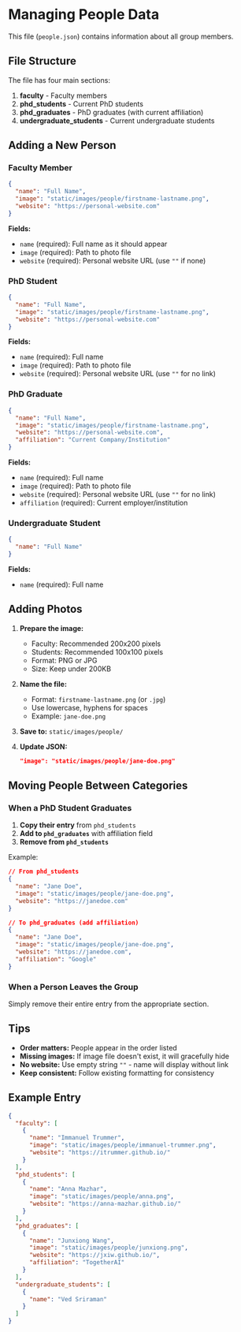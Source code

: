 # Managing People Data

This file (`people.json`) contains information about all group members.

## File Structure

The file has four main sections:

1. **faculty** - Faculty members
2. **phd_students** - Current PhD students
3. **phd_graduates** - PhD graduates (with current affiliation)
4. **undergraduate_students** - Current undergraduate students

## Adding a New Person

### Faculty Member

```json
{
  "name": "Full Name",
  "image": "static/images/people/firstname-lastname.png",
  "website": "https://personal-website.com"
}
```

**Fields:**
- `name` (required): Full name as it should appear
- `image` (required): Path to photo file
- `website` (required): Personal website URL (use `""` if none)

### PhD Student

```json
{
  "name": "Full Name",
  "image": "static/images/people/firstname-lastname.png",
  "website": "https://personal-website.com"
}
```

**Fields:**
- `name` (required): Full name
- `image` (required): Path to photo file
- `website` (required): Personal website URL (use `""` for no link)

### PhD Graduate

```json
{
  "name": "Full Name",
  "image": "static/images/people/firstname-lastname.png",
  "website": "https://personal-website.com",
  "affiliation": "Current Company/Institution"
}
```

**Fields:**
- `name` (required): Full name
- `image` (required): Path to photo file
- `website` (required): Personal website URL (use `""` for no link)
- `affiliation` (required): Current employer/institution

### Undergraduate Student

```json
{
  "name": "Full Name"
}
```

**Fields:**
- `name` (required): Full name

## Adding Photos

1. **Prepare the image:**
   - Faculty: Recommended 200x200 pixels
   - Students: Recommended 100x100 pixels
   - Format: PNG or JPG
   - Size: Keep under 200KB

2. **Name the file:**
   - Format: `firstname-lastname.png` (or `.jpg`)
   - Use lowercase, hyphens for spaces
   - Example: `jane-doe.png`

3. **Save to:** `static/images/people/`

4. **Update JSON:**
   ```json
   "image": "static/images/people/jane-doe.png"
   ```

## Moving People Between Categories

### When a PhD Student Graduates

1. **Copy their entry** from `phd_students`
2. **Add to `phd_graduates`** with affiliation field
3. **Remove from `phd_students`**

Example:
```json
// From phd_students
{
  "name": "Jane Doe",
  "image": "static/images/people/jane-doe.png",
  "website": "https://janedoe.com"
}

// To phd_graduates (add affiliation)
{
  "name": "Jane Doe",
  "image": "static/images/people/jane-doe.png",
  "website": "https://janedoe.com",
  "affiliation": "Google"
}
```

### When a Person Leaves the Group

Simply remove their entire entry from the appropriate section.

## Tips

- **Order matters:** People appear in the order listed
- **Missing images:** If image file doesn't exist, it will gracefully hide
- **No website:** Use empty string `""` - name will display without link
- **Keep consistent:** Follow existing formatting for consistency

## Example Entry

```json
{
  "faculty": [
    {
      "name": "Immanuel Trummer",
      "image": "static/images/people/immanuel-trummer.png",
      "website": "https://itrummer.github.io/"
    }
  ],
  "phd_students": [
    {
      "name": "Anna Mazhar",
      "image": "static/images/people/anna.png",
      "website": "https://anna-mazhar.github.io/"
    }
  ],
  "phd_graduates": [
    {
      "name": "Junxiong Wang",
      "image": "static/images/people/junxiong.png",
      "website": "https://jxiw.github.io/",
      "affiliation": "TogetherAI"
    }
  ],
  "undergraduate_students": [
    {
      "name": "Ved Sriraman"
    }
  ]
}
```
